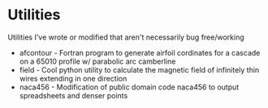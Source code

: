 # Utilities
Utilities I've wrote or modified that aren't necessarily bug free/working

- afcontour - Fortran program to generate airfoil cordinates for a cascade on a 65010 profile w/ parabolic arc camberline
- field - Cool python utility to calculate the magnetic field of infinitely thin wires extending in one direction
- naca456 - Modification of public domain code naca456 to output spreadsheets and denser points